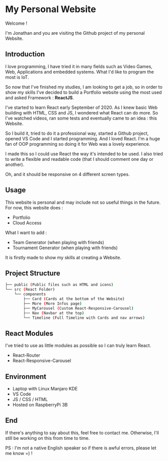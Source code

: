 # My Personal Website

Welcome !

I'm Jonathan and you are visiting the Github project of my personal Website.

## Introduction

I love programming, I have tried it in many fields such as Video Games, Web, Applications and embedded systems. What I'd like to program the most is IoT.

So now that I've finished my studies, I am looking to get a job, so in order to show my skills I've decided to build a Portfolio website using the most used and asked Framework : **ReactJS**.

I've started to learn React early September of 2020. As I knew basic Web building with HTML, CSS and JS, I wondered what React can do more. So I've watched videos, ran some tests and eventually came to an idea : this Website.

So I build it, tried to do it a professional way, started a Github project, opened VS Code and I started programming. And I loved React. I'm a huge fan of OOP programming so doing it for Web was a lovely experience.

I made this so I could use React the way it's intended to be used. I also tried to write a flexible and readable code (that I should comment one day or another).

Oh, and it should be responsive on 4 different screen types.

## Usage

This website is personal and may include not so useful things in the future. For now, this website does :
* Portfolio
* Cloud Access

What I want to add :
* Team Generator (when playing with friends)
* Tournament Generator (when playing with friends)

It is firstly made to show my skills at creating a Website.

## Project Structure
```bash
├── public (Public files such as HTML and icons)
└── src (React Folder)
    └── components
        ├── Card (Cards at the bottom of the Website)
        ├── More (More Infos page)
        ├── MyCarousel (Custom React-Responsive-Carousel)
        ├── Nav (Navbar at the top)
        └── Timeline (Full Timeline with Cards and nav arrows)
```

## React Modules
I've tried to use as little modules as possible so I can truly learn React.

* React-Router
* React-Responsive-Carousel

## Environment

* Laptop with Linux Manjaro KDE
* VS Code
* JS / CSS / HTML
* Hosted on RaspberryPi 3B

## End

If there's anything to say about this, feel free to contact me.
Otherwise, I'll still be working on this from time to time.

PS : I'm not a native English speaker so if there is awful errors, please let me know =) !